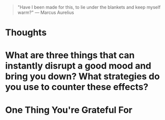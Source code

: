 
> \"Have I been made for this, to lie under the blankets and keep myself warm?\" — Marcus Aurelius

# Thoughts

# What are three things that can instantly disrupt a good mood and bring you down? What strategies do you use to counter these effects?

# One Thing You're Grateful For

